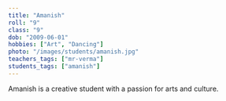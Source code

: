 ```yaml
---
title: "Amanish"
roll: "9"
class: "9"
dob: "2009-06-01"
hobbies: ["Art", "Dancing"]
photo: "/images/students/amanish.jpg"
teachers_tags: ["mr-verma"]
students_tags: ["amanish"]
---
```


Amanish is a creative student with a passion for arts and culture.